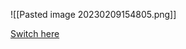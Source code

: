 
![[Pasted image 20230209154805.png]]


[Switch here](https://www.figma.com/file/9Yl4e4DDy72lAzzrJZHpTT/coding-blocks?node-id=0%3A1&t=PqnwQa6ThQRLik76-1)
